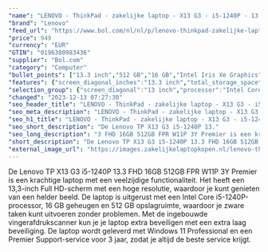 ```yaml
---
"name": "LENOVO - ThinkPad - zakelijke laptop - X13 G3 - i5-1240P - 13.3 FHD - 16GB - 512GB - W11P"
"brand": "Lenovo"
"feed_url": "https://www.bol.com/nl/nl/p/lenovo-thinkpad-zakelijke-laptop-x13-g3-i5-1240p-13-3-fhd-16gb-512gb-w11p/9300000164730073"
"price": 949
"currency": "EUR"
"GTIN": "0196380983436"
"supplier": "Bol.com"
"category": "Computer"
"bullet_points": ["13.3 inch","512 GB","16 GB","Intel Iris Xe Graphics"]
"features": {"screen_diagonal_inches":"13.3 inch","total_storage_space":"512 GB","memory_size":"16 GB","graphics_card":"Intel Iris Xe Graphics"}
"selection_group": {"screen_diagonal":"13 inch","processor":"Intel Core i5","changed_price_past_3_days":false,"product_family":"Thinkpad"}
"changed": "2023-12-13 07:27:30"
"seo_header_title": "LENOVO - ThinkPad - zakelijke laptop - X13 G3 - i5-1240P - 13.3 FHD - 16GB - 512GB - W11P"
"seo_meta_description": "LENOVO - ThinkPad - zakelijke laptop - X13 G3 - i5-1240P - 13.3 FHD - 16GB - 512GB - W11P"
"seo_h1_title": "LENOVO - ThinkPad - zakelijke laptop - X13 G3 - i5-1240P - 13.3 FHD - 16GB - 512GB - W11P"
"seo_short_description": "De Lenovo TP X13 G3 i5-1240P 13."
"seo_long_description": "3 FHD 16GB 512GB FPR W11P 3Y Premier is een krachtige laptop met een veelzijdige functionaliteit. Het heeft een 13,3-inch Full HD-scherm met een hoge resolutie, waardoor je kunt genieten van een helder beeld. De laptop is uitgerust met een Intel Core i5-1240P-processor, 16 GB geheugen en 512 GB opslagruimte, waardoor je zware taken kunt uitvoeren zonder problemen. Met de ingebouwde vingerafdrukscanner kun je je laptop extra beveiligen met een extra laag beveiliging. De laptop wordt geleverd met Windows 11 Professional en een Premier Support-service voor 3 jaar, zodat je altijd de beste service krijgt."
"short_description": "De Lenovo TP X13 G3 i5-1240P 13.3 FHD 16GB 512GB FPR W11P 3Y Premier is een krachtige laptop met een veelzijdige functionaliteit. Het heeft een 13,3-inch Full HD-scherm met een hoge resolutie, waardoor je kunt genieten van een helder beeld. De laptop is uitgerust met een Intel Core i5-1240P-processor, 16 GB geheugen en 512 GB opslagruimte, waardoor je zware taken kunt uitvoeren zonder problemen. Met de ingebouwde vingerafdrukscanner kun je je laptop extra beveiligen met een extra laag beveiliging. De laptop wordt geleverd met Windows 11 Professional en een Premier Support-service voor 3 jaar, zodat je altijd de beste service krijgt."
"external_image_url": "https://images.zakelijkelaptopkopen.nl/lenovo-thinkpad-zakelijke-laptop-x13-g3-i5-1240p-13-3-fhd-16gb-512gb-w11p.webp"
---
```


De Lenovo TP X13 G3 i5-1240P 13.3 FHD 16GB 512GB FPR W11P 3Y Premier is een krachtige laptop met een veelzijdige functionaliteit. Het heeft een 13,3-inch Full HD-scherm met een hoge resolutie, waardoor je kunt genieten van een helder beeld. De laptop is uitgerust met een Intel Core i5-1240P-processor, 16 GB geheugen en 512 GB opslagruimte, waardoor je zware taken kunt uitvoeren zonder problemen. Met de ingebouwde vingerafdrukscanner kun je je laptop extra beveiligen met een extra laag beveiliging. De laptop wordt geleverd met Windows 11 Professional en een Premier Support-service voor 3 jaar, zodat je altijd de beste service krijgt.